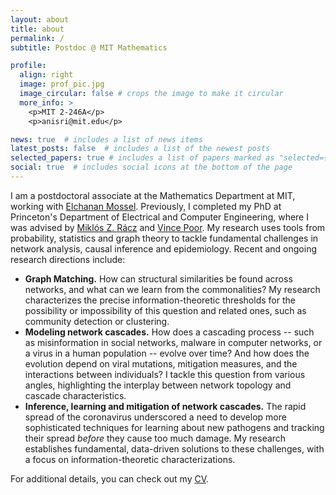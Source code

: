 ```yaml
---
layout: about
title: about
permalink: /
subtitle: Postdoc @ MIT Mathematics

profile:
  align: right
  image: prof_pic.jpg
  image_circular: false # crops the image to make it circular
  more_info: >
    <p>MIT 2-246A</p>
    <p>anisri@mit.edu</p>

news: true  # includes a list of news items
latest_posts: false  # includes a list of the newest posts
selected_papers: true # includes a list of papers marked as "selected={true}"
social: true  # includes social icons at the bottom of the page
---
```


I am a postdoctoral associate at the Mathematics Department at MIT, working with [Elchanan Mossel](https://math.mit.edu/~elmos/). Previously, I completed my PhD at Princeton's Department of Electrical and Computer Engineering, where I was advised by [Miklós Z. Rácz](https://racz.statistics.northwestern.edu/) and [Vince Poor](https://ece.princeton.edu/people/h-vincent-poor). My research uses tools from probability, statistics and graph theory to tackle fundamental challenges in network analysis, causal inference and epidemiology. Recent and ongoing research directions include:
- **Graph Matching.** How can structural similarities be found across networks, and what can we learn from the commonalities?  My research characterizes the precise information-theoretic thresholds for the possibility or impossibility of this question and related ones, such as community detection or clustering.
- **Modeling network cascades.** How does a cascading process -- such as misinformation in social networks, malware in computer networks, or a virus in a human population -- evolve over time? And how does the evolution depend on viral mutations, mitigation measures, and the interactions between individuals? I tackle this question from various angles, highlighting the interplay between network topology and cascade characteristics. 
- **Inference, learning and mitigation of network cascades.** The rapid spread of the coronavirus underscored a need to develop more sophisticated techniques for learning about new pathogens and tracking their spread *before* they cause too much damage. My research establishes fundamental, data-driven solutions to these challenges, with a focus on information-theoretic characterizations.

For additional details, you can check out my [CV](assets/pdf/cv.pdf).